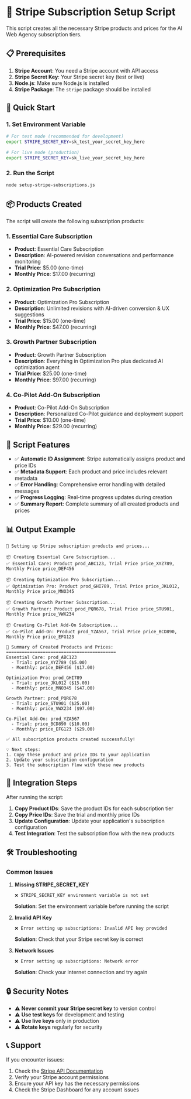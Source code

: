 # 🎯 Stripe Subscription Setup Script

This script creates all the necessary Stripe products and prices for the AI Web Agency subscription tiers.

## 📋 Prerequisites

1. **Stripe Account**: You need a Stripe account with API access
2. **Stripe Secret Key**: Your Stripe secret key (test or live)
3. **Node.js**: Make sure Node.js is installed
4. **Stripe Package**: The `stripe` package should be installed

## 🚀 Quick Start

### 1. Set Environment Variable

```bash
# For test mode (recommended for development)
export STRIPE_SECRET_KEY=sk_test_your_secret_key_here

# For live mode (production)
export STRIPE_SECRET_KEY=sk_live_your_secret_key_here
```

### 2. Run the Script

```bash
node setup-stripe-subscriptions.js
```

## 📦 Products Created

The script will create the following subscription products:

### 1. Essential Care Subscription
- **Product**: Essential Care Subscription
- **Description**: AI-powered revision conversations and performance monitoring
- **Trial Price**: $5.00 (one-time)
- **Monthly Price**: $17.00 (recurring)

### 2. Optimization Pro Subscription
- **Product**: Optimization Pro Subscription
- **Description**: Unlimited revisions with AI-driven conversion & UX suggestions
- **Trial Price**: $15.00 (one-time)
- **Monthly Price**: $47.00 (recurring)

### 3. Growth Partner Subscription
- **Product**: Growth Partner Subscription
- **Description**: Everything in Optimization Pro plus dedicated AI optimization agent
- **Trial Price**: $25.00 (one-time)
- **Monthly Price**: $97.00 (recurring)

### 4. Co-Pilot Add-On Subscription
- **Product**: Co-Pilot Add-On Subscription
- **Description**: Personalized Co-Pilot guidance and deployment support
- **Trial Price**: $10.00 (one-time)
- **Monthly Price**: $29.00 (recurring)

## 🔧 Script Features

- ✅ **Automatic ID Assignment**: Stripe automatically assigns product and price IDs
- ✅ **Metadata Support**: Each product and price includes relevant metadata
- ✅ **Error Handling**: Comprehensive error handling with detailed messages
- ✅ **Progress Logging**: Real-time progress updates during creation
- ✅ **Summary Report**: Complete summary of all created products and prices

## 📊 Output Example

```
🚀 Setting up Stripe subscription products and prices...

📦 Creating Essential Care Subscription...
✅ Essential Care: Product prod_ABC123, Trial Price price_XYZ789, Monthly Price price_DEF456

📦 Creating Optimization Pro Subscription...
✅ Optimization Pro: Product prod_GHI789, Trial Price price_JKL012, Monthly Price price_MNO345

📦 Creating Growth Partner Subscription...
✅ Growth Partner: Product prod_PQR678, Trial Price price_STU901, Monthly Price price_VWX234

📦 Creating Co-Pilot Add-On Subscription...
✅ Co-Pilot Add-On: Product prod_YZA567, Trial Price price_BCD890, Monthly Price price_EFG123

🎉 Summary of Created Products and Prices:
==========================================
Essential Care: prod_ABC123
  - Trial: price_XYZ789 ($5.00)
  - Monthly: price_DEF456 ($17.00)

Optimization Pro: prod_GHI789
  - Trial: price_JKL012 ($15.00)
  - Monthly: price_MNO345 ($47.00)

Growth Partner: prod_PQR678
  - Trial: price_STU901 ($25.00)
  - Monthly: price_VWX234 ($97.00)

Co-Pilot Add-On: prod_YZA567
  - Trial: price_BCD890 ($10.00)
  - Monthly: price_EFG123 ($29.00)

✅ All subscription products created successfully!

💡 Next steps:
1. Copy these product and price IDs to your application
2. Update your subscription configuration
3. Test the subscription flow with these new products
```

## 🔄 Integration Steps

After running the script:

1. **Copy Product IDs**: Save the product IDs for each subscription tier
2. **Copy Price IDs**: Save the trial and monthly price IDs
3. **Update Configuration**: Update your application's subscription configuration
4. **Test Integration**: Test the subscription flow with the new products

## 🛠️ Troubleshooting

### Common Issues

1. **Missing STRIPE_SECRET_KEY**
   ```
   ❌ STRIPE_SECRET_KEY environment variable is not set
   ```
   **Solution**: Set the environment variable before running the script

2. **Invalid API Key**
   ```
   ❌ Error setting up subscriptions: Invalid API key provided
   ```
   **Solution**: Check that your Stripe secret key is correct

3. **Network Issues**
   ```
   ❌ Error setting up subscriptions: Network error
   ```
   **Solution**: Check your internet connection and try again

## 🔒 Security Notes

- ⚠️ **Never commit your Stripe secret key** to version control
- ⚠️ **Use test keys** for development and testing
- ⚠️ **Use live keys** only in production
- ⚠️ **Rotate keys** regularly for security

## 📞 Support

If you encounter issues:

1. Check the [Stripe API Documentation](https://stripe.com/docs/api)
2. Verify your Stripe account permissions
3. Ensure your API key has the necessary permissions
4. Check the Stripe Dashboard for any account issues 